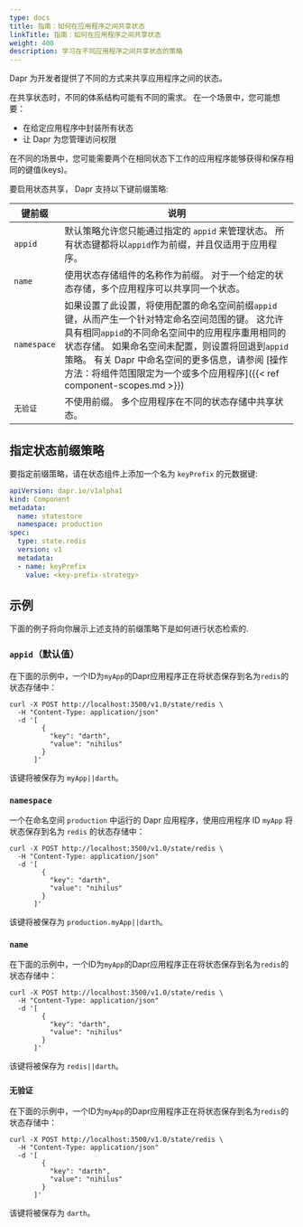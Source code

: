 ```yaml
---
type: docs
title: 指南：如何在应用程序之间共享状态
linkTitle: 指南：如何在应用程序之间共享状态
weight: 400
description: 学习在不同应用程序之间共享状态的策略
---
```


Dapr 为开发者提供了不同的方式来共享应用程序之间的状态。

在共享状态时，不同的体系结构可能有不同的需求。 在一个场景中，您可能想要：

- 在给定应用程序中封装所有状态
- 让 Dapr 为您管理访问权限

在不同的场景中，您可能需要两个在相同状态下工作的应用程序能够获得和保存相同的键值(keys)。

要启用状态共享， Dapr 支持以下键前缀策略:

| 键前缀         | 说明                                                                                                                                                                                                                                                                          |
| ----------- | --------------------------------------------------------------------------------------------------------------------------------------------------------------------------------------------------------------------------------------------------------------------------- |
| `appid`     | 默认策略允许您只能通过指定的 `appid` 来管理状态。 所有状态键都将以`appid`作为前缀，并且仅适用于应用程序。                                                                                                                                                                                                               |
| `name`      | 使用状态存储组件的名称作为前缀。 对于一个给定的状态存储，多个应用程序可以共享同一个状态。                                                                                                                                                                                                                               |
| `namespace` | 如果设置了此设置，将使用配置的命名空间前缀`appid`键，从而产生一个针对特定命名空间范围的键。 这允许具有相同`appid`的不同命名空间中的应用程序重用相同的状态存储。 如果命名空间未配置，则设置将回退到`appid`策略。 有关 Dapr 中命名空间的更多信息，请参阅 [操作方法：将组件范围限定为一个或多个应用程序]({{< ref component-scopes.md >}}) |
| `无验证`       | 不使用前缀。 多个应用程序在不同的状态存储中共享状态。                                                                                                                                                                                                                                                 |

## 指定状态前缀策略

要指定前缀策略，请在状态组件上添加一个名为 `keyPrefix` 的元数据键:

```yaml
apiVersion: dapr.io/v1alpha1
kind: Component
metadata:
  name: statestore
  namespace: production
spec:
  type: state.redis
  version: v1
  metadata:
  - name: keyPrefix
    value: <key-prefix-strategy>
```

## 示例

下面的例子将向你展示上述支持的前缀策略下是如何进行状态检索的.

### `appid`（默认值）

在下面的示例中，一个ID为`myApp`的Dapr应用程序正在将状态保存到名为`redis`的状态存储中：

```shell
curl -X POST http://localhost:3500/v1.0/state/redis \
  -H "Content-Type: application/json"
  -d '[
        {
          "key": "darth",
          "value": "nihilus"
        }
      ]'
```

该键将被保存为 `myApp||darth`。

### `namespace`

一个在命名空间 `production` 中运行的 Dapr 应用程序，使用应用程序 ID `myApp` 将状态保存到名为 `redis` 的状态存储中：

```shell
curl -X POST http://localhost:3500/v1.0/state/redis \
  -H "Content-Type: application/json"
  -d '[
        {
          "key": "darth",
          "value": "nihilus"
        }
      ]'
```

该键将被保存为 `production.myApp||darth`。

### `name`

在下面的示例中，一个ID为`myApp`的Dapr应用程序正在将状态保存到名为`redis`的状态存储中：

```shell
curl -X POST http://localhost:3500/v1.0/state/redis \
  -H "Content-Type: application/json"
  -d '[
        {
          "key": "darth",
          "value": "nihilus"
        }
      ]'
```

该键将被保存为 `redis||darth`。

### `无验证`

在下面的示例中，一个ID为`myApp`的Dapr应用程序正在将状态保存到名为`redis`的状态存储中：

```shell
curl -X POST http://localhost:3500/v1.0/state/redis \
  -H "Content-Type: application/json"
  -d '[
        {
          "key": "darth",
          "value": "nihilus"
        }
      ]'
```

该键将被保存为 `darth`。

